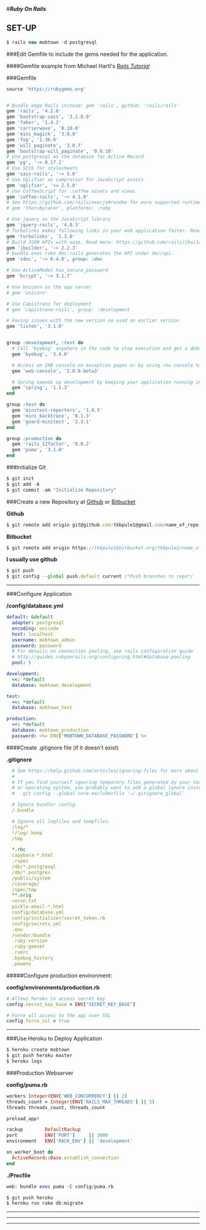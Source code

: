 #**_Ruby On Rails_**

## SET-UP

```javascript
$ rails new mobtown -d postgresql
```

###Edit Gemfile to include the gems needed for the application.

####Gemfile example from Michael Hartl's [*Rails Tutorial*](www.railstutorial.org)

###Gemfile
```ruby
source 'https://rubygems.org'


# Bundle edge Rails instead: gem 'rails', github: 'rails/rails'
gem 'rails', '4.2.6'
gem 'bootstrap-sass', '3.2.0.0'
gem 'faker', '1.4.2'
gem 'carrierwave', '0.10.0'
gem 'mini_magick', '3.8.0'
gem 'fog', '1.36.0'
gem 'will_paginate', '3.0.7'
gem 'bootstrap-will_paginate', '0.0.10'
# Use postgresql as the database for Active Record
gem 'pg', '~> 0.17.1'
# Use SCSS for stylesheets
gem 'sass-rails', '~> 5.0'
# Use Uglifier as compressor for JavaScript assets
gem 'uglifier', '>= 2.5.0'
# Use CoffeeScript for .coffee assets and views
gem 'coffee-rails', '~> 4.1.0'
# See https://github.com/rails/execjs#readme for more supported runtimes
# gem 'therubyracer', platforms: :ruby

# Use jquery as the JavaScript library
gem 'jquery-rails', '4.0.3'
# Turbolinks makes following links in your web application faster. Read more: https://github.com/rails/turbolinks
gem 'turbolinks', '2.3.0'
# Build JSON APIs with ease. Read more: https://github.com/rails/jbuilder
gem 'jbuilder', '~> 2.2.3'
# bundle exec rake doc:rails generates the API under doc/api.
gem 'sdoc', '~> 0.4.0', group: :doc

# Use ActiveModel has_secure_password
gem 'bcrypt', '~> 3.1.7'

# Use Unicorn as the app server
# gem 'unicorn'

# Use Capistrano for deployment
# gem 'capistrano-rails', group: :development

# Having issues with the new version so used an earlier version
gem 'listen', '3.1.0'


group :development, :test do
  # Call 'byebug' anywhere in the code to stop execution and get a debugger console
  gem 'byebug', '3.4.0'

  # Access an IRB console on exception pages or by using <%= console %> in views
  gem 'web-console', '2.0.0.beta3'

  # Spring speeds up development by keeping your application running in the background.
  gem 'spring', '1.1.3'
end

group :test do
  gem 'minitest-reporters', '1.0.5'
  gem 'mini_backtrace', '0.1.3'
  gem 'guard-minitest', '2.3.1'
end

group :production do
  gem 'rails_12factor', '0.0.2'
  gem 'puma', '3.1.0'
end
```

###Initialize Git
```javascript
$ git init
$ git add -A
$ git commit -am "Initialize Repository"
```

###Create a new Repository at [Github](www.github.com) or [Bitbucket](www.bitbucket.org)

**Github**
```javascript
$ git remote add origin git@github.com:tkbpule1@gmail.com/name_of_repo.git
```

**Bitbucket**
```javascript
$ git remote add origin https://tkbpule1@bitbucket.org/tkbpule1/name_of_repo.git
```
**I usually use github**

```javascript
$ git push
$ git config --global push.default current /*Push branches to repo*/
```
***

###Configure Application

**/config/database.yml**
```yaml
default: &default
  adapter: postgresql
  encoding: unicode
  host: localhost
  username: mobtown_admin
  password: password
  # For details on connection pooling, see rails configuration guide
  # http://guides.rubyonrails.org/configuring.html#database-pooling
  pool: 5

development:
  <<: *default
  database: mobtown_development

test:
  <<: *default
  database: mobtown_test

production:
  <<: *default
  database: mobtown_production
  password: <%= ENV['MOBTOWN_DATABASE_PASSWORD'] %>
  ```


####Create .gitignore file (if it doesn't exist)

**.gitignore**
```yaml
  # See https://help.github.com/articles/ignoring-files for more about ignoring files.
  #
  # If you find yourself ignoring temporary files generated by your text editor
  # or operating system, you probably want to add a global ignore instead:
  #   git config --global core.excludesfile '~/.gitignore_global'

  # Ignore bundler config.
  /.bundle

  # Ignore all logfiles and tempfiles.
  /log/*
  !/log/.keep
  /tmp

  *.rbc
  capybara-*.html
  .rspec
  /db/*.postgresql
  /db/*.postgres
  /public/system
  /coverage/
  /spec/tmp
  **.orig
  rerun.txt
  pickle-email-*.html
  config/database.yml
  config/initializer/secret_token.rb
  config/secrets.yml
  .env
  /vendor/bundle
  .ruby-version
  .ruby-gemset
  .rvmrc
  .byebug_history
  .powenv
```


#####Configure production environment:

**config/environments/production.rb**
```ruby
# Allows heroku to access secret key
config.secret_key_base = ENV["SECRET_KEY_BASE"]
```

```ruby
# Force all access to the app over SSL
config.force_ssl = true
```
***

###Use Heroku to Deploy Application
```javascript
$ heroku create mobtown
$ git push heroku master
$ heroku logs
```

###Production Webserver

**config/puma.rb**

```ruby
workers Integer(ENV['WEB_CONCURRENCY'] || 2)
threads_count = Integer(ENV['RAILS_MAX_THREADS'] || 5)
threads threads_count, threads_count

preload_app!

rackup        DefaultRackup
port          ENV['PORT']     || 3000
environment   ENV['RACK_ENV'] || 'development'

on_worker_boot do
  ActiveRecord::Base.establish_connection
end
```

**./Procfile**
```php
web: bundle exec puma -C config/puma.rb
```

```javascript
$ git push heroku
$ heroku run rake db:migrate
```
***
***
***
